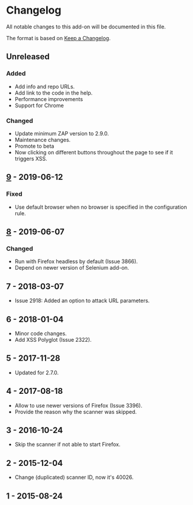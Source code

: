 # Changelog
All notable changes to this add-on will be documented in this file.

The format is based on [Keep a Changelog](https://keepachangelog.com/en/1.0.0/).

## Unreleased
### Added
- Add info and repo URLs.
- Add link to the code in the help.
- Performance improvements
- Support for Chrome

### Changed
- Update minimum ZAP version to 2.9.0.
- Maintenance changes.
- Promote to beta
- Now clicking on different buttons throughout the page to see if it triggers XSS.

## [9] - 2019-06-12
### Fixed
- Use default browser when no browser is specified in the configuration rule.

## [8] - 2019-06-07
### Changed
- Run with Firefox headless by default (Issue 3866).
- Depend on newer version of Selenium add-on.

## 7 - 2018-03-07

- Issue 2918: Added an option to attack URL parameters.

## 6 - 2018-01-04

- Minor code changes.
- Add XSS Polyglot (Issue 2322).

## 5 - 2017-11-28

- Updated for 2.7.0.

## 4 - 2017-08-18

- Allow to use newer versions of Firefox (Issue 3396).
- Provide the reason why the scanner was skipped.

## 3 - 2016-10-24

- Skip the scanner if not able to start Firefox.

## 2 - 2015-12-04

- Change (duplicated) scanner ID, now it's 40026.

## 1 - 2015-08-24


[9]: https://github.com/zaproxy/zap-extensions/releases/domxss-v9
[8]: https://github.com/zaproxy/zap-extensions/releases/domxss-v8
